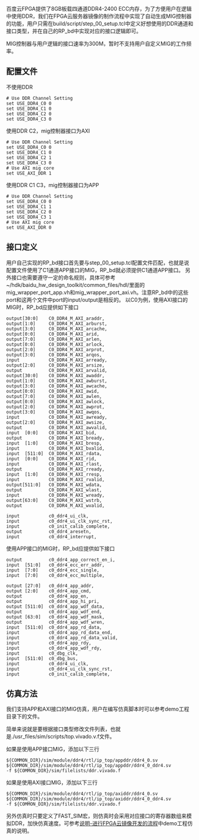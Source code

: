 百度云FPGA提供了8GB板载四通道DDR4-2400 ECC内存，为了方便用户在逻辑中使用DDR，我们在FPGA云服务器镜像的制作流程中实现了自动生成MIG控制器的功能，用户只需在build/script/step_00_setup.tcl中定义好想使用的DDR通道和接口类型，并在自己的RP_bd中实现对应的接口逻辑即可。

MIG控制器与用户逻辑的接口速率为300M，暂时不支持用户自定义MIG的工作频率。

## 配置文件

不使用DDR

	# Use DDR Channel Setting
	set USE_DDR4_C0 0
	set USE_DDR4_C1 0
	set USE_DDR4_C2 0
	set USE_DDR4_C3 0

使用DDR C2，mig控制器接口为AXI

	# Use DDR Channel Setting
	set USE_DDR4_C0 0
	set USE_DDR4_C1 0
	set USE_DDR4_C2 1
	set USE_DDR4_C3 0
	# Use AXI mig core
	set USE_AXI_DDR 1

使用DDR C1 C3，mig控制器接口为APP

	# Use DDR Channel Setting
	set USE_DDR4_C0 0
	set USE_DDR4_C1 1
	set USE_DDR4_C2 0
	set USE_DDR4_C3 1
	# Use AXI mig core
	set USE_AXI_DDR 0


## 接口定义

用户自己实现的RP_bd接口首先要与step_00_setup.tcl配置文件匹配，也就是说配置文件使用了C1通道APP接口的MIG，RP_bd就必须提供C1通道APP接口。
另外接口也需要遵守一定的命名规则，具体可参考~/hdk/baidu_hw_design_toolkit/common_files/hdl/里面的mig_wrapper_port_app.vh和mig_wrapper_port_axi.vh。注意RP_bd中的这些port和这两个文件中port的input/output是相反的。
以C0为例，使用AXI接口的MIG时，RP_bd应提供如下接口

    output[30:0]    C0_DDR4_M_AXI_araddr,
    output[1:0]     C0_DDR4_M_AXI_arburst,
    output[3:0]     C0_DDR4_M_AXI_arcache,
    output[0:0]     C0_DDR4_M_AXI_arid,
    output[7:0]     C0_DDR4_M_AXI_arlen,
    output[0:0]     C0_DDR4_M_AXI_arlock,
    output[2:0]     C0_DDR4_M_AXI_arprot,
    output[3:0]     C0_DDR4_M_AXI_arqos,
    input           C0_DDR4_M_AXI_arready,
    output[2:0]     C0_DDR4_M_AXI_arsize,
    output          C0_DDR4_M_AXI_arvalid,
    output[30:0]    C0_DDR4_M_AXI_awaddr,
    output[1:0]     C0_DDR4_M_AXI_awburst,
    output[3:0]     C0_DDR4_M_AXI_awcache,
    output[0:0]     C0_DDR4_M_AXI_awid,
    output[7:0]     C0_DDR4_M_AXI_awlen,
    output[0:0]     C0_DDR4_M_AXI_awlock,
    output[2:0]     C0_DDR4_M_AXI_awprot,
    output[3:0]     C0_DDR4_M_AXI_awqos,
    input           C0_DDR4_M_AXI_awready,
    output[2:0]     C0_DDR4_M_AXI_awsize,
    output          C0_DDR4_M_AXI_awvalid,
    input  [0:0]    C0_DDR4_M_AXI_bid,
    output          C0_DDR4_M_AXI_bready,
    input  [1:0]    C0_DDR4_M_AXI_bresp,
    input           C0_DDR4_M_AXI_bvalid,
    input  [511:0]  C0_DDR4_M_AXI_rdata,
    input  [0:0]    C0_DDR4_M_AXI_rid,
    input           C0_DDR4_M_AXI_rlast,
    output          C0_DDR4_M_AXI_rready,
    input  [1:0]    C0_DDR4_M_AXI_rresp,
    input           C0_DDR4_M_AXI_rvalid,
    output[511:0]   C0_DDR4_M_AXI_wdata,
    output          C0_DDR4_M_AXI_wlast,
    input           C0_DDR4_M_AXI_wready,
    output[63:0]    C0_DDR4_M_AXI_wstrb,
    output          C0_DDR4_M_AXI_wvalid,

    input           c0_ddr4_ui_clk,
    input           c0_ddr4_ui_clk_sync_rst,
    input           c0_init_calib_complete,
    output          c0_ddr4_aresetn,
    input           c0_ddr4_interrupt,

使用APP接口的MIG时，RP_bd应提供如下接口

    output          c0_ddr4_app_correct_en_i,
    input  [51:0]   c0_ddr4_ecc_err_addr,
    input  [7:0]    c0_ddr4_ecc_single,
    input  [7:0]    c0_ddr4_ecc_multiple,

    output [27:0]   c0_ddr4_app_addr,
    output [2:0]    c0_ddr4_app_cmd,
    output          c0_ddr4_app_en,
    output          c0_ddr4_app_hi_pri,
    output [511:0]  c0_ddr4_app_wdf_data,
    output          c0_ddr4_app_wdf_end,
    output [63:0]   c0_ddr4_app_wdf_mask,
    output          c0_ddr4_app_wdf_wren,
    input  [511:0]  c0_ddr4_app_rd_data,
    input           c0_ddr4_app_rd_data_end,
    input           c0_ddr4_app_rd_data_valid,
    input           c0_ddr4_app_rdy,
    input           c0_ddr4_app_wdf_rdy,
    input           c0_dbg_clk,
    input  [511:0]  c0_dbg_bus,
    input           c0_ddr4_ui_clk,
    input           c0_ddr4_ui_clk_sync_rst,
    input           c0_init_calib_complete,

## 仿真方法

我们支持APP和AXI接口的MIG仿真，用户在编写仿真脚本时可以参考demo工程目录下的文件。

简单来说就是要根据接口类型修改文件列表，也就是./usr_files/sim/scripts/top.vivado.v.f文件。

如果是使用APP接口MIG，添加以下三行
	
	${COMMON_DIR}/sim/module/ddr4/rtl/ip_top/appddr/ddr4_0.sv
	${COMMON_DIR}/sim/module/ddr4/rtl/ip_top/appddr/ddr4_0_ddr4.sv	
	-f ${COMMON_DIR}/sim/filelists/ddr.vivado.f

如果是使用AXI接口MIG，添加以下三行
	
	${COMMON_DIR}/sim/module/ddr4/rtl/ip_top/axiddr/ddr4_0.sv
	${COMMON_DIR}/sim/module/ddr4/rtl/ip_top/axiddr/ddr4_0_ddr4.sv
	-f ${COMMON_DIR}/sim/filelists/ddr.vivado.f

另外仿真时只要定义了FAST_SIM宏，则仿真时会采用对应接口的寄存器数组来模拟DDR，加快仿真速度。可参考[说明-进行FPGA云镜像开发的流程](./说明-进行FPGA云镜像开发的流程.md)中demo工程仿真的说明。


